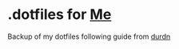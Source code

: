 # .dotfiles for [Me](http://github.com/BalinDavenport)

Backup of my dotfiles following guide from [durdn](https://www.atlassian.com/git/tutorials/dotfiles)
